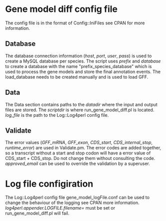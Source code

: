 # Gene model diff config file
The config file is in the format of Config::IniFiles see CPAN for more information.

## Database
The database connection information (*host*, *port*, *user*, *pass*) is used to create a MySQL database per species. 
The script uses *prefix* and *database* to create a database with the name "prefix_species_database" which is used to process the gene models
and store the final annotation events. The load_database needs to be created manually and is used to load GFF.

## Data
The Data section contains paths to the *datadir* where the input and output files are stored. The *scriptdir* is where run_gene_model_diff.pl is located.
*log_file* is the path to the Log::Log4perl config file.

## Validate
The error values (*GFF_mRNA*, *GFF_exon*, *CDS_start*, *CDS_internal_stop*, *runtime_error*) are used in Validate.pm. 
The error codes are added together, so a transcript without a start and stop codon will have a error value of CDS_start + CDS_stop. Do not change them without consulting the code.
*approved_email* can be used to override the validation by a superuser.  

# Log file configiration
The Log::Log4perl config file gene_model_logFile.conf can be used to change the behaviour of the logging see CPAN more information.
*log4perl.appender.LOGFILE.filename=* must be set or run_gene_model_diff.pl will fail.

